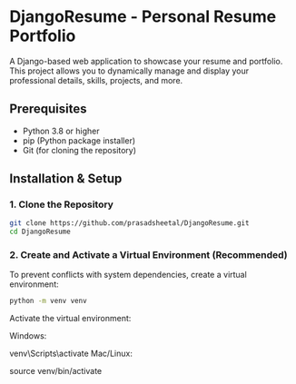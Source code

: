 # DjangoResume - Personal Resume Portfolio

A Django-based web application to showcase your resume and portfolio. This project allows you to dynamically manage and display your professional details, skills, projects, and more.

## Prerequisites

- Python 3.8 or higher
- pip (Python package installer)
- Git (for cloning the repository)

## Installation & Setup

### 1. Clone the Repository
```bash
git clone https://github.com/prasadsheetal/DjangoResume.git
cd DjangoResume
```

### 2. Create and Activate a Virtual Environment (Recommended)
To prevent conflicts with system dependencies, create a virtual environment:

```sh
python -m venv venv
```
Activate the virtual environment:

Windows:

venv\Scripts\activate
Mac/Linux:

source venv/bin/activate
